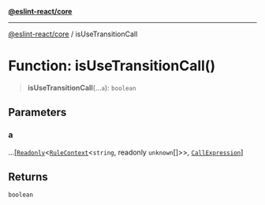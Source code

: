 [**@eslint-react/core**](../README.md)

***

[@eslint-react/core](../README.md) / isUseTransitionCall

# Function: isUseTransitionCall()

> **isUseTransitionCall**(...`a`): `boolean`

## Parameters

### a

...\[[`Readonly`](../-internal-/type-aliases/Readonly.md)\<[`RuleContext`](../-internal-/interfaces/RuleContext.md)\<`string`, readonly `unknown`[]\>\>, [`CallExpression`](../-internal-/interfaces/CallExpression.md)\]

## Returns

`boolean`
